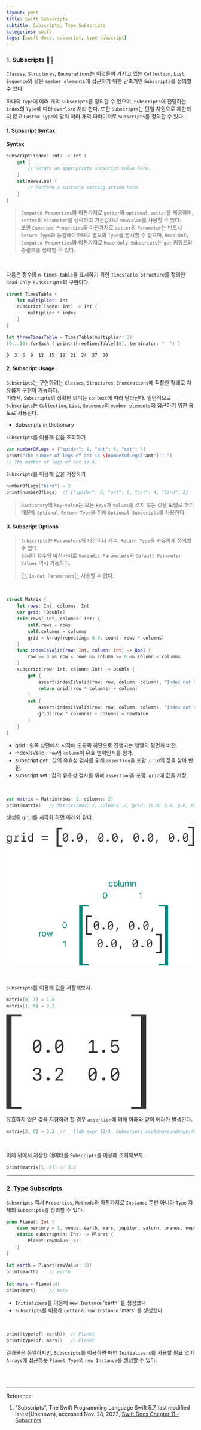 ```yaml
---
layout: post
title: Swift Subscripts
subtitle: Subscripts, Type Subscripts
categories: swift
tags: [swift docs, subscript, type subscript]
---
```


### 1. Subscripts 👩‍💻

`Classes`, `Structures`, `Enumerations`는 이것들이 가지고 있는 `Collection`, `List`, `Sequence`와 같은 
`member elements`에 접근하기 위한 단축키인 `Subscripts`를 정의할 수 있다.

하나의 `Type`에 여러 개의 `Subscripts`를 정의할 수 있으며, `Subscripts`에 전달하는 `index`의 `Type`에 따라 
`overload` 처리 한다. 또한 `Subscripts`는 단일 차원으로 제한되지 않고 `Custom Type`에 맞춰 여러 개의 파라미터로 
`Subscripts`를 정의할 수 있다.

#### 1. Subscript Syntax

__Syntax__

```swift
subscript(index: Int) -> Int {
    get {
        // Return an appropriate subscript value here.
    }
    set(newValue) {
        // Perform a suitable setting action here.
    }
}
```

> `Computed Properties`와 마찬가지로 `getter`와 `optional setter`를 제공하며, `setter`의 `Parameter`를 
> 생략하고 기본값으로 `newValue`를 사용할 수 있다.   
> 또한 `Computed Properties`와 마찬가지로 `setter`의 `Parameter`는 반드시 `Return Type`과 동일해야하므로 
> 별도의 `Type`을 명시할 수 없으며, `Read-Only Computed Properties`와 마찬가지로 `Read-Only Subscripts`는 
> `get` 키워드와 중괄호를 생략할 수 있다.

<br>

다음은 정수의 `n-times-table`을 표시하기 위한 `TimesTable Structure`를 정의한 `Read-Only Subsscripts`의 
구현이다.

```swift
struct TimesTable {
    let multiplier: Int
    subscript(index: Int) -> Int {
        multiplier * index
    }
}
```

```swift
let threeTimesTable = TimesTable(multiplier: 3)
(0...10).forEach { print(threeTimesTable[$0], terminator: "  ") }
```

```console
0  3  6  9  12  15  18  21  24  27  30  
```

#### 2. Subscript Usage

`Subscripts`는 구현하려는 `Classes`, `Structures`, `Enumerations`에 적합한 형태로 자유롭게 구현이 가능하다.   
따라서, `Subscripts`의 정확한 의미는 `context`에 따라 달라진다. 일반적으로 `Subscripts`는 `Collection`, `List`, 
`Sequence`의 `member elements`에 접근하기 위한 용도로 사용된다.

- Subscripts in Dictionary

`Subscripts`를 이용해 값을 조회하기

```swift
var numberOfLegs = ["spider": 8, "ant": 6, "cat": 4]
print("The number of legs of ant is \(numberOfLegs["ant"]!).")
// The number of legs of ant is 6.
```

`Subscripts`를 이용해 값을 저장하기

```swift
numberOfLegs["bird"] = 2
print(numberOfLegs)  // ["spider": 8, "ant": 6, "cat": 4, "bird": 2]
```

> `Dictionary`의 `key-value`는 모든 `keys`가 `values`를 갖지 않는 것을 모델로 하기 때문에 
> `Optional Return Type`을 취해 `Optional Subscripts`를 사용한다.

#### 3. Subscript Options

> `Subscripts`는 `Parameters`의 타입이나 개수, `Return Type`을 자유롭게 정의할 수 있다.  
> 심지어 함수와 마찬가지로 `Variadic Parameters`와 `Default Parameter Values` 역시 가능하다.
> 
> 단, `In-Out Parameters`는 사용할 수 없다.

<br>

```swift
struct Matrix {
    let rows: Int, columns: Int
    var grid: [Double]
    init(rows: Int, columns: Int) {
        self.rows = rows
        self.columns = columns
        grid = Array(repeating: 0.0, count: rows * columns)
    }
    func indexIsValid(row: Int, column: Int) -> Bool {
        row >= 0 && row < rows && column >= 0 && column < columns
    }
    subscript(row: Int, column: Int) -> Double {
        get {
            assert(indexIsValid(row: row, column: column), "Index out of range")
            return grid[(row * columns) + column]
        }
        set {
            assert(indexIsValid(row: row, column: column), "Index out of range")
            grid[(row * columns) + column] = newValue
        }
    }
}
```

- grid : 왼쪽 상단에서 시작해 오른쪽 하단으로 진행되는 행렬의 평면화 버전.
- indexIsValid : `row`와 `column`이 유효 범위인지를 평가.
- subscript get : 값의 유효성 검사를 위해 `assertion`을 포함. `grid`의 값을 찾아 반환.
- subscript set : 값의 유효성 검사를 위해 `assertion`을 포함. `grid`에 값을 저장.

<br>

```swift
var matrix = Matrix(rows: 2, columns: 2)
print(matrix)   // Matrix(rows: 2, columns: 2, grid: [0.0, 0.0, 0.0, 0.0])
```

생성된 `grid`를 시각화 하면 아래와 같다.

![SubscriptMatrix01](/assets/images/posts/2022-11-28-subscripts/subscriptMatrix01_2x.png)

<br>

`Subscripts`를 이용해 값을 저장해보자.

```swift
matrix[0, 1] = 1.5
matrix[1, 0] = 3.2
```

![SubscriptMatrix02](/assets/images/posts/2022-11-28-subscripts/subscriptMatrix02_2x.png)


유효하지 않은 값을 저장하려 할 경우 `assertion`에 의해 아래와 같이 에러가 발생된다.

```swift
matrix[2, 0] = 3.2  // __lldb_expr_13/1. Subscripts.xcplaygroundpage:45: Assertion failed: Index out of range
```

<br>

이제 위에서 저장한 데이터를 `Subscripts`를 이용해 조회해보자.

```swift
print(matrix[1, 0]) // 3.2
```

---

### 2. Type Subscripts

`Subscripts` 역시 `Properties`, `Methods`와 마찬가지로 `Instance` 뿐만 아니라 `Type` 자체의 
`Subscripts`를 정의할 수 있다.

```swift
enum Planet: Int {
    case mercury = 1, venus, earth, mars, jupiter, saturn, uranus, neptune
    static subscript(n: Int) -> Planet {
        Planet(rawValue: n)!
    }
}
```

```swift
let earth = Planet(rawValue: 3)!
print(earth)    // earth

let mars = Planet[4]
print(mars)     // mars
```

- `Initializers`를 이용해 `new Instance` 'earth' 를 생성했다.  
- `Subscripts`를 이용해 `getter`가 `new Instance` 'mars' 를 생성했다.

<br>

```swift
print(type(of: earth))  // Planet
print(type(of: mars))   // Planet
```

결과물은 동일하지만, `Subscripts`를 이용하면 매번 `Initializers`를 사용할 필요 없이 `Arrays`에 접근하듯 
`Planet Type`의 `new Instance`를 생성할 수 있다.

<br><br>

---
Reference

1. "Subscripts", The Swift Programming Language Swift 5.7, last modified latest(Unknown), accessed Nov. 28, 2022, [Swift Docs Chapter 11 - Subscripts](https://docs.swift.org/swift-book/LanguageGuide/Subscripts.html)